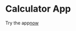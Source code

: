 # Calculator App
Try the app[now](https://github.com/srinikesh2929/Calculator_App/raw/master/CalculatorApp.exe)